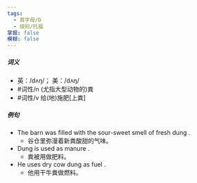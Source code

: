 ```yaml
---
tags:
  - 首字母/D
  - 级别/托福
掌握: false
模糊: false
---
```

##### 词义
- 英：/dʌŋ/； 美：/dʌŋ/
- #词性/n  (尤指大型动物的)粪
- #词性/v  给(地)施肥[上粪]
##### 例句
- The barn was filled with the sour-sweet smell of fresh dung .
	- 谷仓里弥漫着新粪酸甜的气味。
- Dung is used as manure .
	- 粪被用做肥料。
- He uses dry cow dung as fuel .
	- 他用干牛粪做燃料。
